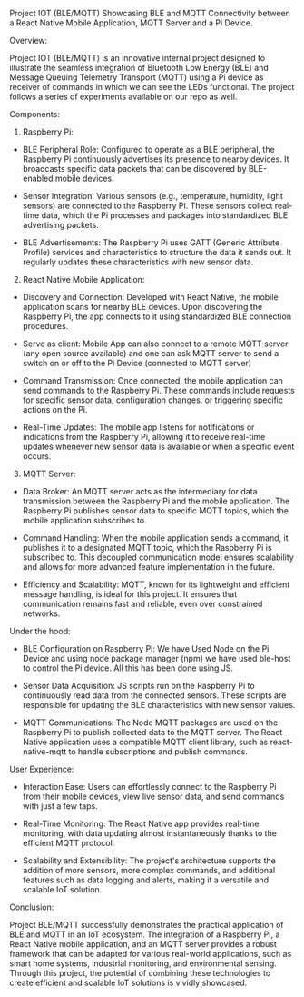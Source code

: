 Project IOT (BLE/MQTT) Showcasing BLE and MQTT Connectivity between a React Native Mobile Application, MQTT Server and a Pi Device.

Overview:

Project IOT (BLE/MQTT) is an innovative internal project designed to illustrate the seamless integration of Bluetooth Low Energy (BLE) and Message Queuing Telemetry Transport (MQTT) using a Pi device as receiver of commands in which we can see the LEDs functional. The project follows a series of experiments available on our repo as well.

Components:

1. Raspberry Pi:

- BLE Peripheral Role: Configured to operate as a BLE peripheral, the Raspberry Pi continuously advertises its presence to nearby devices. It broadcasts specific data packets that can be discovered by BLE-enabled mobile devices.

- Sensor Integration: Various sensors (e.g., temperature, humidity, light sensors) are connected to the Raspberry Pi. These sensors collect real-time data, which the Pi processes and packages into standardized BLE advertising packets.

- BLE Advertisements: The Raspberry Pi uses GATT (Generic Attribute Profile) services and characteristics to structure the data it sends out. It regularly updates these characteristics with new sensor data.

2. React Native Mobile Application:

- Discovery and Connection: Developed with React Native, the mobile application scans for nearby BLE devices. Upon discovering the Raspberry Pi, the app connects to it using standardized BLE connection procedures.
- Serve as client: Mobile App can also connect to a remote MQTT server (any open source available) and one can ask MQTT server to send a switch on or off to the Pi Device (connected to MQTT server)

- Command Transmission: Once connected, the mobile application can send commands to the Raspberry Pi. These commands include requests for specific sensor data, configuration changes, or triggering specific actions on the Pi.

- Real-Time Updates: The mobile app listens for notifications or indications from the Raspberry Pi, allowing it to receive real-time updates whenever new sensor data is available or when a specific event occurs.

3. MQTT Server:

- Data Broker: An MQTT server acts as the intermediary for data transmission between the Raspberry Pi and the mobile application. The Raspberry Pi publishes sensor data to specific MQTT topics, which the mobile application subscribes to.

- Command Handling: When the mobile application sends a command, it publishes it to a designated MQTT topic, which the Raspberry Pi is subscribed to. This decoupled communication model ensures scalability and allows for more advanced feature implementation in the future.

- Efficiency and Scalability: MQTT, known for its lightweight and efficient message handling, is ideal for this project. It ensures that communication remains fast and reliable, even over constrained networks.

Under the hood:

- BLE Configuration on Raspberry Pi: We have Used Node on the Pi Device and using node package manager (npm) we have used ble-host to control the Pi device. All this has been done using JS.

- Sensor Data Acquisition: JS scripts run on the Raspberry Pi to continuously read data from the connected sensors. These scripts are responsible for updating the BLE characteristics with new sensor values.

- MQTT Communications: The Node MQTT packages are used on the Raspberry Pi to publish collected data to the MQTT server. The React Native application uses a compatible MQTT client library, such as react-native-mqtt to handle subscriptions and publish commands.

User Experience:

- Interaction Ease: Users can effortlessly connect to the Raspberry Pi from their mobile devices, view live sensor data, and send commands with just a few taps.

- Real-Time Monitoring: The React Native app provides real-time monitoring, with data updating almost instantaneously thanks to the efficient MQTT protocol.

- Scalability and Extensibility: The project's architecture supports the addition of more sensors, more complex commands, and additional features such as data logging and alerts, making it a versatile and scalable IoT solution.

Conclusion:

Project BLE/MQTT successfully demonstrates the practical application of BLE and MQTT in an IoT ecosystem. The integration of a Raspberry Pi, a React Native mobile application, and an MQTT server provides a robust framework that can be adapted for various real-world applications, such as smart home systems, industrial monitoring, and environmental sensing. Through this project, the potential of combining these technologies to create efficient and scalable IoT solutions is vividly showcased.
